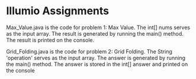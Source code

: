 # Illumio Assignments
Max_Value.java is the code for problem 1: Max Value. 
The int[] nums serves as the input array.
The result is generated by running the main() method. 
The result is printed on the console.

Grid_Folding.java is the code for problem 2: Grid Folding.
The String 'operation' serves as the input array. 
The answer is generated by running the main() method. 
The answer is stored in the int[] answer and printed on the console
